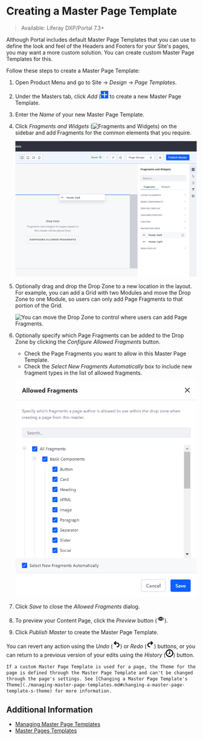 # Creating a Master Page Template

> Available: Liferay DXP/Portal 7.3+

Although Portal includes default Master Page Templates that you can use to define the look and feel of the Headers and Footers for your Site's pages, you may want a more custom solution. You can create custom Master Page Templates for this.

Follow these steps to create a Master Page Template:

1. Open Product Menu and go to Site &rarr; *Design* &rarr; *Page Templates*.
1. Under the Masters tab, click *Add* (![Add](./../../../images/icon-add.png) to create a new Master Page Template.
1. Enter the *Name* of your new Master Page Template.
1. Click *Fragments and Widgets* (![Fragments and Widgets](./../../../images/icon-add-widget.png)) on the sidebar and add Fragments for the common elements that you require.

    ![Add the Master Page Template's common elements from the Footers and Navigation Bars sections.](./creating-a-master-page-template/images/02.png)

1. Optionally drag and drop the Drop Zone to a new location in the layout. For example, you can add a Grid with two Modules and move the Drop Zone to one Module, so users can only add Page Fragments to that portion of the Grid.

    ![You can move the Drop Zone to control where users can add Page Fragments.](./creating-a-master-page-template/images/03.gif)

1. Optionally specify which Page Fragments can be added to the Drop Zone by clicking the *Configure Allowed Fragments* button.

    - Check the Page Fragments you want to allow in this Master Page Template.
    - Check the *Select New Fragments Automatically* box to include new fragment types in the list of allowed fragments.

    ![Check and uncheck Fragments from the Allowed Fragments dialog to specify whether they can be added to a page that uses this Master Page Template.](./creating-a-master-page-template/images/04.png)

1. Click *Save* to close the *Allowed Fragments* dialog.
1. To preview your Content Page, click the *Preview* button (![Preview](../../../images/icon-preview.png)).
1. Click *Publish Master* to create the Master Page Template.

You can revert any action using the *Undo* (![Preview](../../../images/icon-undo.png)) or *Redo* (![Preview](../../../images/icon-redo.png)) buttons, or you can return to a previous version of your edits using the *History* (![Preview](../../../images/icon-time.png)) button.

```{note}
If a custom Master Page Template is used for a page, the Theme for the page is defined through the Master Page Template and can't be changed through the page's settings. See [Changing a Master Page Template's Theme](./managing-master-page-templates.md#changing-a-master-page-template-s-theme) for more information.
```

## Additional Information

- [Managing Master Page Templates](./managing-master-page-templates.md)
- [Master Pages Templates](./master-page-templates.md)
